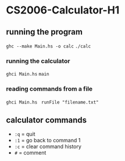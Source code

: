 # CS2006-Calculator-H1

## running the program
```ghc --make Main.hs -o calc```
```./calc ```

### running the calculator 
``` ghci Main.hs ```
``` main ```

### reading commands from a file 
``` ghci Main.hs ```
``` runFile "filename.txt"```

## calculator commands 
- `:q` = quit
- `:1` = go back to command 1 
- `:c` = clear command history
- `#`  = comment 
